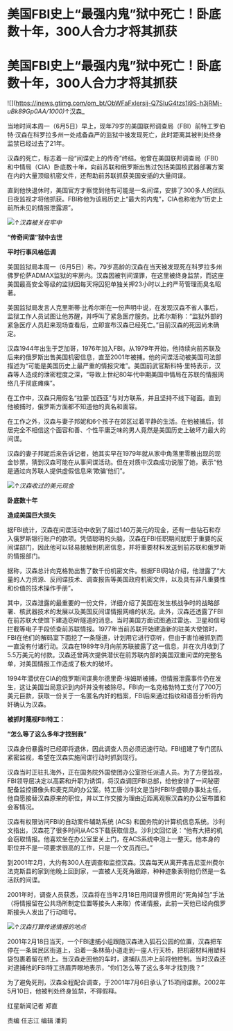 # 美国FBI史上“最强内鬼”狱中死亡！卧底数十年，300人合力才将其抓获

# 美国FBI史上“最强内鬼”狱中死亡！卧底数十年，300人合力才将其抓获

![](https://inews.gtimg.com/om_bt/ObWFaFxlersij-Q7SIuG4tzs1i9S-h3jRMj-
_uBk89Gp0AA/1000)_↑汉森_

当地时间本周一（6月5日）早上，现年79岁的美国联邦调查局（FBI）前特工罗伯特·汉森在科罗拉多州一处戒备森严的监狱中被发现死亡，此时距离其被判处终身监禁已经过去了21年。

汉森的死亡，标志着一段“间谍史上的传奇”终结。他曾在美国联邦调查局（FBI）和中情局（CIA）卧底数十年，向前苏联和俄罗斯出售过包括美国核武器部署方案在内的大量顶级机密文件，还帮助前苏联抓获美国安插的大量间谍。

直到他快退休时，美国官方才察觉到他有可能是一名间谍，安排了300多人的团队日夜监视才将他抓获。FBI称他为该局历史上“最大的内鬼”，CIA也称他为“历史上前所未见的情报泄露源”。

![](https://inews.gtimg.com/om_bt/OSCpWSzxH2MgfdJN9jJ4GQNTdHEkSIvmt7XcSYwMg-84cAA/1000)_↑汉森被关在牢中_

**“传奇间谍”狱中去世**

**平时行事风格低调**

美国监狱局本周一（6月5日）称，79岁高龄的汉森在当天被发现死在科罗拉多州佛罗伦萨ADMAX监狱的牢房内。汉森因被判间谍罪，在这里被终身监禁，而这座美国最高安全等级的监狱因每天将囚犯单独关押23小时以上的严苛管理而臭名昭著。

美国监狱局发言人克里斯蒂·比希尔斯在一份声明中说，在发现汉森不省人事后，监狱工作人员试图让他苏醒，并呼叫了紧急医疗服务。比希尔斯称：“监狱外部的紧急医疗人员赶来现场查看后，立即宣布汉森已经死亡。”目前汉森的死因尚未确定。

汉森1944年出生于芝加哥，1976年加入FBI。从1979年开始，他持续向前苏联及后来的俄罗斯出售美国机密信息，直至2001年被捕。他的间谍活动被美国司法部描述为“可能是美国历史上最严重的情报灾难”。美国前武官斯科特·里特表示，汉森等人造成的泄密程度之深，“导致上世纪80年代中期美国中情局在苏联的情报网络几乎彻底瘫痪”。

在工作中，汉森只用假名“拉蒙·加西亚”与对方联系，并且坚持不线下碰面。直到他被捕时，俄罗斯方面都不知道他的真名和面容。

在工作之外，汉森与妻子邦妮和6个孩子在郊区过着平静的生活。在他被捕后，邻居完全不相信这个面容和善、个性平庸乏味的男人竟然是美国历史上破坏力最大的间谍。

汉森的妻子邦妮后来告诉记者，她其实早在1979年就从家中角落里零散出现的现金钞票，猜到汉森可能在从事间谍活动。但在对质中汉森成功说服了她，表示“他是通过向苏联人提供虚假信息来‘欺骗’他们”。

![](https://inews.gtimg.com/om_bt/OtZlg27H7HP8VxQM-l5iwUQhS41soxg_41InygjiQOQ8QAA/1000)_↑汉森收过的美元现金_

**卧底数十年**

**造成美国巨大损失**

据FBI统计，汉森在间谍活动中收到了超过140万美元的现金，还有一些钻石和存入俄罗斯银行账户的款项。凭借聪明的头脑，汉森在FBI任职期间就职于重要的反间谍部门，因此他可以轻易接触到机密信息，并将重要材料发送到前苏联和俄罗斯的情报部门。

据称，汉森总计向克格勃出售了数千份机密文件。根据FBI网站介绍，他泄露了“大量的人力资源、反间谍技术、调查报告等美国政府机密文件，以及具有非凡重要性和价值的技术操作手册”。

其中，汉森泄露的最重要的一份文件，详细介绍了美国在发生核战争时的战略部署、核武器技术的发展以及美国反间谍情报网络的状况。此外，汉森还透露了FBI在前苏联大使馆下建造窃听隧道的消息。当时美国方面试图通过雷达、卫星和信号拦截等电子手段侦查前苏联情报。1977年当前苏联开始建造新的驻美大使馆时，FBI在他们的解码室下面挖了一条隧道，计划用它进行窃听，但由于害怕被抓到而一直没有付诸行动。汉森在1989年9月向前苏联披露了这一信息，并在次月收到了5.5万美元的付款。汉森还曾两次提供潜伏在前苏联内部的美国双重间谍的完整名单，对美国情报工作造成了极大的破坏。

1994年潜伏在CIA的俄罗斯间谍奥尔德里奇·埃姆斯被捕，但情报泄露事件仍在发生，这让美国当局意识到内奸并没有被除尽。FBI向一名克格勃特工支付了700万美元巨款，获取一份关于一名匿名内奸的档案，FBI后来通过指纹和语音分析将内奸确认为汉森。

**被抓时蔑视FBI特工：**

**“怎么等了这么多年才找到我”**

汉森身份暴露时已经即将退休，因此调查人员必须迅速行动。FBI组建了专门团队紧密监视，希望在汉森实施间谍行动时抓到现行。

汉森当时正驻扎海外，正在国务院外国使团办公室担任派遣人员。为了方便监视，FBI领导层决定以高薪和升职为诱饵，将汉森调回FBI总部，给他安排了一间秘密配备监控摄像头和麦克风的办公室。特工唐·沙利文是当时FBI华盛顿办事处主任，他自愿接替汉森原来的职位，并以工作交接为理由近距离观察汉森的办公室布置和会客情况。

汉森有权限访问FBI的自动案件辅助系统 (ACS)
和国务院的计算机信息系统。沙利文指出，汉森花了很多时间从ACS下载获取信息。沙利文回忆说：“他有大把的机会窃取情报。他喜欢坐在办公室里关上门，在ACS系统中泡上一整天。他本身的职位并不是一项要求很高的工作，只是一个文员而已。”

到2001年2月，大约有300人在调查和监控汉森。汉森每天从离开弗吉尼亚州费尔法克斯县的家到他晚上回到家，一直被人无死角跟踪，种种迹象表明他仍然是一名活跃的间谍。

2001年时，调查人员获悉，汉森将在当年2月18日用间谍界惯用的“死角掉包”手法（将情报留在公共场所制定位置等接头人来取）传递情报，此前一天他已经向俄罗斯接头人发出了行动暗号。

![](https://inews.gtimg.com/om_bt/Oweu7lQMg9MeJ_09pSru4h6-yR6FwVmRgrg2yOBXOSZS0AA/1000)_↑汉森打算传递情报的地点_

2001年2月18日当天，一个FBI逮捕小组跟随汉森进入狐石公园的位置，汉森把车停在一条居民区街道上，沿着一条林荫小道走到一座人行天桥，把机密材料用塑料袋包裹着留在桥上。当汉森走回他的车时，逮捕队员冲上前将他控制。当时汉森还对逮捕他的FBI特工挤眉弄眼地表示，“你们怎么等了这么多年才找到我？”

为了避免死刑，汉森全程配合调查，于2001年7月6日承认了15项间谍罪。2002年5月10日，他被判处终身监禁，不得假释。

红星新闻记者 郑直

责编 任志江 编辑 潘莉

